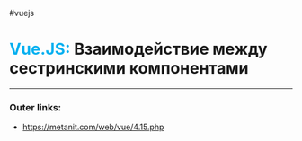 #vuejs
# <font color="#00b0f0">Vue.JS:</font> Взаимодействие между сестринскими компонентами
---
### Outer links:
- https://metanit.com/web/vue/4.15.php